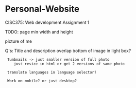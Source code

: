 # Personal-Website
CISC375: Web development Assignment 1

TODO: page min width and height

picture of me

Q's:
	 Title and description overlap bottom of image in light box?

	 Tumbnails -> just smaller version of full photo
	 	just resize in html or get 2 versions of same photo
	 	
	 translate languages in language selector?

	 Work on mobile? or just desktop?